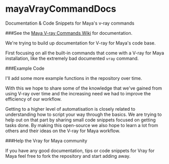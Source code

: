 mayaVrayCommandDocs
===================

Documentation & Code Snippets for Maya's v-ray commands

###See the [Maya V-ray Commands Wiki](https://github.com/BigRoy/mayaVrayCommandDocs/wiki) for documentation.

We're trying to build up documentation for V-ray for Maya's code base. 

First focusing on all the built-in commands that come with a V-ray for Maya installation, like the extremely bad documented `vray` command.


###Example Code

I'll add some more example functions in the repository over time.

With this we hope to share some of the knowledge that we've gained from using V-ray over time and the increasing need we had to improve the efficiency of our workflow. 

Getting to a higher level of automatisation is closely related to understanding how to script your way through the basics. We are trying to help out on that part by sharing small code snippets focused on getting tasks done. By making this open-source we also hope to learn a lot from others and their ideas on the V-ray for Maya workflow.


###Help the Vray for Maya community

If you have any good documentation, tips or code snippets for Vray for Maya feel free to fork the repository and start adding away.

